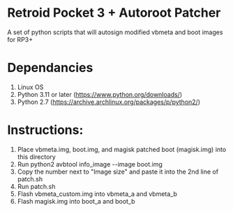 # Retroid Pocket 3 + Autoroot Patcher
A set of python scripts that will autosign modified vbmeta and boot images for RP3+  

# Dependancies
1. Linux OS
2. Python 3.11 or later (https://www.python.org/downloads/)
3. Python 2.7 (https://archive.archlinux.org/packages/p/python2/)

# Instructions:
1. Place vbmeta.img, boot.img, and magisk patched boot (magisk.img) into this directory
2. Run python2 avbtool info_image --image boot.img
3. Copy the number next to "Image size" and paste it into the 2nd line of patch.sh
4. Run patch.sh
5. Flash vbmeta_custom.img into vbmeta_a and vbmeta_b
6. Flash magisk.img into boot_a and boot_b
